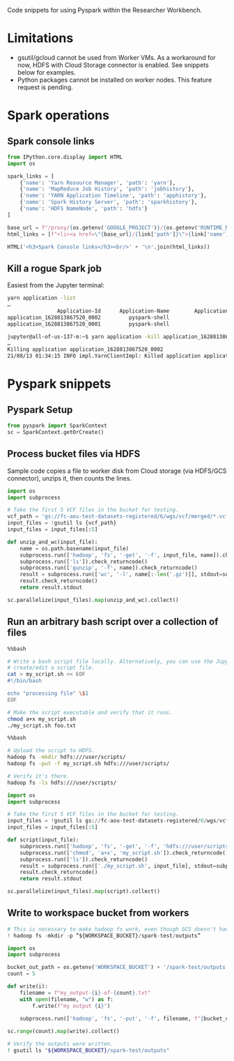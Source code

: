 Code snippets for using Pyspark within the Researcher Workbench.

# Limitations

* gsutil/gcloud cannot be used from Worker VMs. As a workaround for now, HDFS with Cloud Storage
  connector is enabled. See snippets below for examples.
* Python packages cannot be installed on worker nodes. This feature request is pending.

# Spark operations

## Spark console links

```python
from IPython.core.display import HTML
import os

spark_links = [
    {'name': 'Yarn Resource Manager', 'path': 'yarn'},
    {'name': 'MapReduce Job History', 'path': 'jobhistory'},
    {'name': 'YARN Application Timeline', 'path': 'apphistory'},
    {'name': 'Spark History Server', 'path': 'sparkhistory'},
    {'name': 'HDFS NameNode', 'path': 'hdfs'}
]

base_url = f"/proxy/{os.getenv('GOOGLE_PROJECT')}/{os.getenv('RUNTIME_NAME')}"
html_links = [f"<li><a href=\"{base_url}/{link['path']}\">{link['name']}</a>" for link in spark_links]

HTML('<h3>Spark Console links</h3><br/>' + '\n'.join(html_links))
```

## Kill a rogue Spark job

Easiest from the Jupyter terminal:

```bash
yarn application -list
…
                Application-Id      Application-Name        Application-Type          User           Queue  State        Final-State             Progress                        Tracking-URL
application_1628813867520_0002         pyspark-shell                   SPARK       jupyter         defaultRUNNING          UNDEFINED                  10% http://all-of-us-137-m.c.aou-rw-test-92318201.internal:4041
application_1628813867520_0001         pyspark-shell                   SPARK       jupyter         defaultRUNNING          UNDEFINED                  10% http://all-of-us-137-m.c.aou-rw-test-92318201.internal:4040
```

```bash
jupyter@all-of-us-137-m:~$ yarn application -kill application_1628813867520_0002
…
Killing application application_1628813867520_0002
21/08/13 01:34:15 INFO impl.YarnClientImpl: Killed application application_1628813867520_0002
```

# Pyspark snippets

## Pyspark Setup

```python
from pyspark import SparkContext
sc = SparkContext.getOrCreate()
```

## Process bucket files via HDFS

Sample code copies a file to worker disk from Cloud storage (via HDFS/GCS connector),
unzips it, then counts the lines.

```python
import os
import subprocess

# Take the first 5 VCF files in the bucket for testing.
vcf_path = 'gs://fc-aou-test-datasets-registered/6/wgs/vcf/merged/*.vcf.gz'
input_files = !gsutil ls {vcf_path}
input_files = input_files[:5]

def unzip_and_wc(input_file):
    name = os.path.basename(input_file)
    subprocess.run(['hadoop', 'fs', '-get', '-f', input_file, name]).check_returncode()
    subprocess.run(['ls']).check_returncode()
    subprocess.run(['gunzip', '-f', name]).check_returncode()
    result = subprocess.run(['wc', '-l', name[:-len('.gz')]], stdout=subprocess.PIPE)
    result.check_returncode()
    return result.stdout

sc.parallelize(input_files).map(unzip_and_wc).collect()
```

## Run an arbitrary bash script over a collection of files

```bash
%%bash

# Write a bash script file locally. Alternatively, you can use the Jupyter menu to
# create/edit a script file.
cat > my_script.sh << EOF
#!/bin/bash

echo "processing file" \$1
EOF

# Make the script executable and verify that it runs.
chmod a+x my_script.sh
./my_script.sh foo.txt
```

```bash
%%bash

# Upload the script to HDFS.
hadoop fs -mkdir hdfs:///user/scripts/
hadoop fs -put -f my_script.sh hdfs:///user/scripts/

# Verify it's there.
hadoop fs -ls hdfs:///user/scripts/
```

```python
import os
import subprocess

# Take the first 5 VCF files in the bucket for testing.
input_files = !gsutil ls gs://fc-aou-test-datasets-registered/6/wgs/vcf/merged
input_files = input_files[:5]

def script(input_file):
    subprocess.run(['hadoop', 'fs', '-get', '-f', 'hdfs:///user/scripts/my_script.sh', '.']).check_returncode()
    subprocess.run(['chmod', 'a+x', 'my_script.sh']).check_returncode()
    subprocess.run(['ls']).check_returncode()
    result = subprocess.run(['./my_script.sh', input_file], stdout=subprocess.PIPE)
    result.check_returncode()
    return result.stdout

sc.parallelize(input_files).map(script).collect()
```

## Write to workspace bucket from workers

```python
# This is necessary to make hadoop fs work, even though GCS doesn't have the concept of directories.
! hadoop fs -mkdir -p “${WORKSPACE_BUCKET}/spark-test/outputs”

import os
import subprocess

bucket_out_path = os.getenv('WORKSPACE_BUCKET') + '/spark-test/outputs'
count = 5

def write(i):
    filename = f"my_output-{i}-of-{count}.txt"
    with open(filename, "w") as f:
        f.write(f"my output {i}")
    
    subprocess.run(['hadoop', 'fs', '-put', '-f', filename, f"{bucket_out_path}/{filename}"]).check_returncode()

sc.range(count).map(write).collect()
```

```bash
# Verify the outputs were written.
! gsutil ls "${WORKSPACE_BUCKET}/spark-test/outputs"
```

